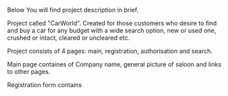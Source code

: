Below You will find project description in brief.

Project called "CarWorld". Created for those customers who desire to find and buy a car for any budget with a wide search option, new or used one, crushed or intact, cleared or uncleared etc.

Project consists of 4 pages: main, registration, authorisation and search.

Main page containes of Company name, general picture of saloon and links to other pages.

Registration form contains

